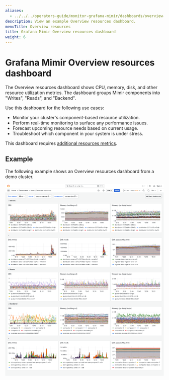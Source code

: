 ```yaml
---
aliases:
  - ../../../operators-guide/monitor-grafana-mimir/dashboards/overview-resources/
description: View an example Overview resources dashboard.
menuTitle: Overview resources
title: Grafana Mimir Overview resources dashboard
weight: 6
---
```



# Grafana Mimir Overview resources dashboard

The Overview resources dashboard shows CPU, memory, disk, and other resource utilization metrics.
The dashboard groups Mimir components into "Writes", "Reads", and "Backend".

Use this dashboard for the following use cases:

- Monitor your cluster's component-based resource utilization.
- Perform real-time monitoring to surface any performance issues.
- Forecast upcoming resource needs based on current usage.
- Troubleshoot which component in your system is under stress.

This dashboard requires [additional resources metrics](../../requirements/#additional-resources-metrics).

## Example

The following example shows an Overview resources dashboard from a demo cluster.

![Grafana Mimir Overview dashboard](mimir-overview-resources.png)
